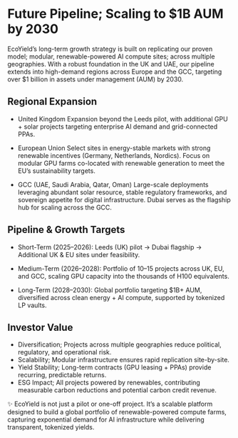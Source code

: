 # Future Pipeline; Scaling to $1B AUM by 2030

EcoYield’s long-term growth strategy is built on replicating our proven
model; modular, renewable-powered AI compute sites; across multiple
geographies. With a robust foundation in the UK and UAE, our pipeline
extends into high-demand regions across Europe and the GCC, targeting
over $1 billion in assets under management (AUM) by 2030.

## Regional Expansion

- United Kingdom
Expansion beyond the Leeds pilot, with additional GPU + solar projects
targeting enterprise AI demand and grid-connected PPAs.

- European Union
Select sites in energy-stable markets with strong renewable incentives
(Germany, Netherlands, Nordics). Focus on modular GPU farms co-located
with renewable generation to meet the EU’s sustainability targets.

- GCC (UAE, Saudi Arabia, Qatar, Oman)
Large-scale deployments leveraging abundant solar resource, stable
regulatory frameworks, and sovereign appetite for digital
infrastructure. Dubai serves as the flagship hub for scaling across the
GCC.

## Pipeline & Growth Targets

- Short-Term (2025–2026):
Leeds (UK) pilot → Dubai flagship → Additional UK & EU sites under
feasibility.

- Medium-Term (2026–2028):
Portfolio of 10–15 projects across UK, EU, and GCC, scaling GPU capacity
into the thousands of H100 equivalents.

- Long-Term (2028–2030):
Global portfolio targeting $1B+ AUM, diversified across clean energy +
AI compute, supported by tokenized LP vaults.

## Investor Value

- Diversification; Projects across multiple geographies reduce
political, regulatory, and operational risk.
- Scalability; Modular infrastructure ensures rapid replication
site-by-site.
- Yield Stability; Long-term contracts (GPU leasing + PPAs) provide
recurring, predictable returns.
- ESG Impact; All projects powered by renewables, contributing
measurable carbon reductions and potential carbon credit revenue.

✨ EcoYield is not just a pilot or one-off project. It’s a scalable
platform designed to build a global portfolio of renewable-powered
compute farms, capturing exponential demand for AI infrastructure while
delivering transparent, tokenized yields.
